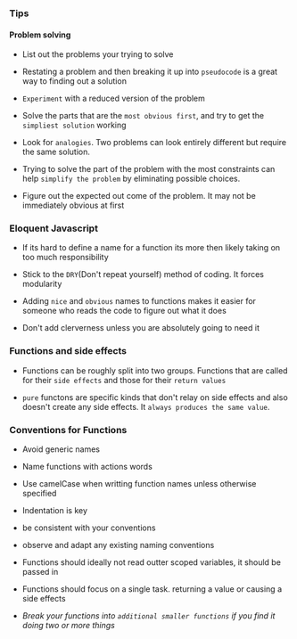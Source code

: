 ### Tips

#### Problem solving

- List out the problems your trying to solve

- Restating a problem and then breaking it up into `pseudocode` is a great way to finding out a solution

- `Experiment` with a reduced version of the problem

- Solve the parts that are the `most obvious first`, and try to get the `simpliest solution` working

- Look for `analogies`. Two problems can look entirely different but require the same solution.

- Trying to solve the part of the problem with the most constraints can help `simplify the problem` by eliminating possible choices.

- Figure out the expected out come of the problem. It may not be immediately obvious at first

### Eloquent Javascript

- If its hard to define a name for a function its more then likely taking on too much responsibility

- Stick to the `DRY`(Don't repeat yourself) method of coding. It forces modularity

- Adding `nice` and `obvious` names to functions makes it easier for someone who reads the code to figure out what it does

- Don't add clerverness unless you are absolutely going to need it

### Functions and side effects

- Functions can be roughly split into two groups. Functions that are called for their `side effects` and those for their `return values`

- `pure` functons are specific kinds that don't relay on side effects and also doesn't create any side effects. It `always produces the same value`.

### Conventions for Functions

- Avoid generic names
- Name functions with actions words
- Use camelCase when writting function names unless otherwise specified
- Indentation is key
- be consistent with your conventions
- observe and adapt any existing naming conventions
- Functions should ideally not read outter scoped variables, it should be passed in

- Functions should focus on a single task. returning a value or causing a side effects

- _Break your functions into `additional smaller functions` if you find it doing two or more things_
